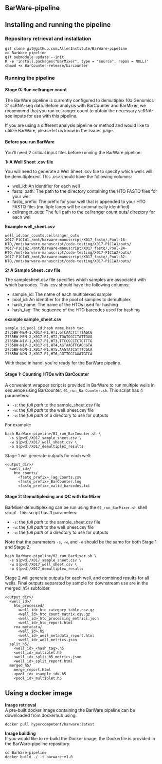 ## BarWare-pipeline


## Installing and running the pipeline

### Repository retrieval and installation

```
git clone git@github.com:AllenInstitute/BarWare-pipeline
cd BarWare-pipeline
git submodule update --init
R -e 'install.packages("BarMixer", type = "source", repos = NULL)'
chmod +x BarCounter-release/barcounter
```

### Running the pipeline

#### Stage 0: Run cellranger count

The BarWare pipeline is currently configured to demultiplex 10x Genomics 3' scRNA-seq data. Before analysis with BarCounter and BarMixer, we recommend that you run cellranger count to obtain the necessary scRNA-seq inputs for use with this pipeline.

If you are using a different analysis pipeline or method and would like to utilize BarWare, please let us know in the Issues page.

#### Before you run BarWare

You'll need 2 critical input files before running the BarWare pipeline:

**1: A Well Sheet .csv file**

You will need to generate a Well Sheet .csv file to specify which wells will be demultiplexed. This .csv should have the following columns:
- well_id: An identifier for each well
- fastq_path: The path to the directory containing the HTO FASTQ files for your well
- fastq_prefix: The prefix for your well that is appended to your HTO FASTQ files (multiple lanes will be automatically identified)
- cellranger_outs: The full path to the cellranger count outs/ directory for each well

**Example well_sheet.csv**
```
well_id,bar_counts,cellranger_outs
X017-P1C1W1,/mnt/barware-manuscript/X017_fastq/,Pool-16-HTO,/mnt/barware-manuscript/code-testing/X017-P1C1W1/outs/
X017-P1C1W2,/mnt/barware-manuscript/X017_fastq/,Pool-24-HTO,/mnt/barware-manuscript/code-testing/X017-P1C1W2/outs/
X017-P1C1W3,/mnt/barware-manuscript/X017_fastq/,Pool-32-HTO,/mnt/barware-manuscript/code-testing/X017-P1C1W3/outs/
```

**2: A Sample Sheet .csv file**

The samplesheet.csv file specifies which samples are associated with which barcodes. This .csv should have the following columns:  
- sample_id: The name of each multiplexed sample
- pool_id: An identifier for the pool of samples to demultiplex
- hash_name: The name of the HTOs used for hashing
- hash_tag: The sequence of the HTO barcodes used for hashing

**example sample_sheet.csv**
```
sample_id,pool_id,hash_name,hash_tag
2735BW-MEM-1,X017-P1,HT1,GTCAACTCTTTAGCG
2735BW-MEM-2,X017-P1,HT2,TGATGGCCTATTGGG
2735BW-NIV-1,X017-P1,HT3,TTCCGCCTCTCTTTG
2735BW-NIV-2,X017-P1,HT4,AGTAAGTTCAGCGTA
2735BW-NON-1,X017-P1,HT5,AAGTATCGTTTCGCA
2735BW-NON-2,X017-P1,HT6,GGTTGCCAGATGTCA
```

With these in hand, you're ready for the BarWare pipeline.

#### Stage 1: Counting HTOs with BarCounter

A convenient wrapper script is provided in BarWare to run multiple wells in sequence using BarCounter: `01_run_BarCounter.sh`. This script has 4 parameters:
- `-s`: the *full path* to the sample_sheet.csv file
- `-w`: the *full path* to the well_sheet.csv file
- `-o`: the *full path* of a directory to use for outputs

For example:
```
bash BarWare-pipeline/01_run_BarCounter.sh \
  -s $(pwd)/X017_sample_sheet.csv \
  -w $(pwd)/X017_well_sheet.csv \
  -o $(pwd)/X017_demultiplex_results
```

Stage 1 will generate outputs for each well:
```
<output_dir>/
  <well_id>/
    hto_counts/
      <fastq_prefix>_Tag_Counts.csv
      <fastq_prefix>_BarCounter.log
      <fastq_prefix>_valid_barcodes.txt
```

#### Stage 2: Demultiplexing and QC with BarMixer

BarMixer demultiplexing can be run using the `02_run_BarMixer.sh` shell script. This script has 3 parameters:
- `-s`: the *full path* to the sample_sheet.csv file
- `-w`: the *full path* to the well_sheet.csv file
- `-o`: the *full path* of a directory to use for outputs

Note that the parameters `-s`, `-w`, and `-o` should be the same for both Stage 1 and Stage 2.

```
bash BarWare-pipeline/02_run_BarMixer.sh \
  -s $(pwd)/X017_sample_sheet.csv \
  -w $(pwd)/X017_well_sheet.csv \
  -o $(pwd)/X017_demultiplex_results
```

Stage 2 will generate outputs for each well, and combined results for all wells. Final outputs separated by sample for downstream use are in the merged_h5/ subfolder.
```
<output_dir>/
  <well_id>/
    hto_processed/
      <well_id>_hto_category_table.csv.gz
      <well_id>_hto_count_matrix.csv.gz
      <well_id>_hto_processing_metrics.json
      <well_id>_hto_report.html
    rna_metadata/
      <well_id>.h5
      <well_id>_well_metadata_report.html
      <well_id>_well_metrics.json
  split_h5/
    <well_id>_<hash_tag>.h5
    <well_id>_multiplet.h5
    <well_id>_split_h5_metrics.json
    <well_id>_split_report.html
  merged_h5/
    merge_report.html
    <pool_id>_<sample_id>.h5
    <pool_id>_multiplet.h5
```

## Using a docker image

**Image retrieval**  
A pre-built docker image containing the BarWare pipeline can be downloaded from dockerhub using:
```
docker pull hypercompetent/barware:latest
```

**Image building**  
If you would like to re-build the Docker image, the Dockerfile is provided in the BarWare-pipeline repository:
```
cd BarWare-pipeline
docker build ./ -t barware:v1.0
```

